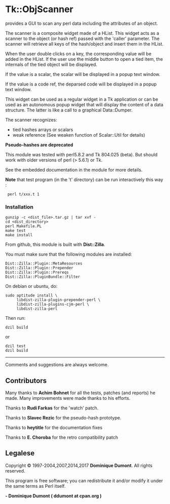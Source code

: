 # Tk::ObjScanner

provides a GUI to scan any perl data including the
attributes of an object.



The scanner is a composite widget made of a HList. This widget acts as
a scanner to the object (or hash ref) passed with the 'caller'
parameter. The scanner will retrieve all keys of the hash/object and
insert them in the HList.

When the user double clicks on a key, the corresponding value will be
added in the HList. If the user use the middle button to open a tied
item, the internals of the tied object will be displayed.

If the value is a scalar, the scalar will be displayed in a popup text
window.

If the value is a code ref, the deparsed code will be displayed in a
popup text window.

This widget can be used as a regular widget in a Tk application or can
be used as an autonomous popup widget that will display the content of
a data structure. The latter is like a call to a graphical
Data::Dumper.

The scanner recognizes:
- tied hashes arrays or scalars
- weak reference (See weaken function of Scalar::Util for details)

**Pseudo-hashes are deprecated**

This module was tested with perl5.8.2 and Tk 804.025 (beta). But
should work with older versions of perl (> 5.6.1) or Tk.

See the embedded documentation in the module for more details.

**Note** that test program (in the 't' directory) can be run interactively
this way :

```
 perl t/xxx.t 1
```

### Installation
```
gunzip -c <dist_file>.tar.gz | tar xvf -
cd <dist_directory>
perl Makefile.PL
make test          
make install
```
From github, this module is built with **Dist::Zilla**.

You must make sure that the following modules are installed:

```
Dist::Zilla::Plugin::MetaResources
Dist::Zilla::Plugin::Prepender
Dist::Zilla::Plugin::Prereqs
Dist::Zilla::PluginBundle::Filter
```

On debian or ubuntu, do:

```
sudo aptitude install \
     libdist-zilla-plugin-prepender-perl \
     libdist-zilla-plugins-cjm-perl \
     libdist-zilla-perl
```

Then run:
```
dzil build 
```
or 
```
dzil test
dzil build
```

---

Comments and suggestions are always welcome.

## Contributors

Many thanks to **Achim Bohnet** for all the tests, patches (and reports) he 
made. Many improvements were made thanks to his efforts.

Thanks to **Rudi Farkas** for the 'watch' patch.

Thanks to **Slavec Rezic** for the pseudo-hash prototype.

Thanks to **heytitle** for the documentation fixes

Thanks to **E. Choroba** for the retro compatibility patch

## Legalese

Copyright &copy; 1997-2004,2007,2014,2017 **Dominique Dumont**. All rights reserved.
 
This program is free software; you can redistribute it and/or modify it under the same terms as Perl itself.

**- Dominique Dumont ( ddumont at cpan.org )**
